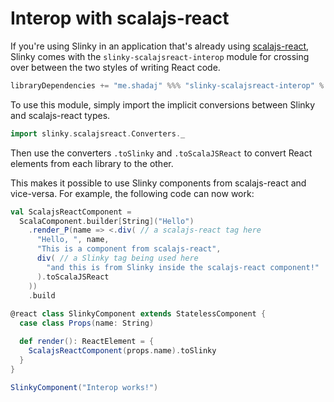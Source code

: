 # Interop with scalajs-react
If you're using Slinky in an application that's already using [scalajs-react](https://github.com/japgolly/scalajs-react), Slinky comes with the `slinky-scalajsreact-interop` module for crossing over between the two styles of writing React code.

```scala
libraryDependencies += "me.shadaj" %%% "slinky-scalajsreact-interop" % "0.6.4"
```

To use this module, simply import the implicit conversions between Slinky and scalajs-react types.

```scala
import slinky.scalajsreact.Converters._
```

Then use the converters `.toSlinky` and `.toScalaJSReact` to convert React elements from each library to the other.

This makes it possible to use Slinky components from scalajs-react and vice-versa. For example, the following code can now work:

```scala
val ScalajsReactComponent =
  ScalaComponent.builder[String]("Hello")
    .render_P(name => <.div( // a scalajs-react tag here
      "Hello, ", name,
      "This is a component from scalajs-react",
      div( // a Slinky tag being used here
        "and this is from Slinky inside the scalajs-react component!"
      ).toScalaJSReact
    ))
    .build
    
@react class SlinkyComponent extends StatelessComponent {
  case class Props(name: String)

  def render(): ReactElement = {
    ScalajsReactComponent(props.name).toSlinky
  }
}

SlinkyComponent("Interop works!")
```
